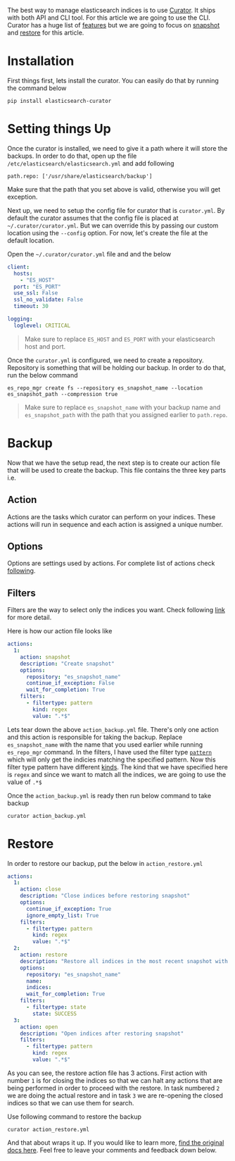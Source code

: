 The best way to manage elasticsearch indices is to use [Curator](https://github.com/elastic/curator). It ships with both API and CLI tool. For this article we are going to use the CLI. Curator has a huge list of [features](https://www.elastic.co/guide/en/elasticsearch/client/curator/current/about-features.html) but we are going to focus on [snapshot](https://www.elastic.co/guide/en/elasticsearch/client/curator/current/snapshot.html) and [restore](https://www.elastic.co/guide/en/elasticsearch/client/curator/current/restore.html) for this article.

# Installation

First things first, lets install the curator. You can easily do that by running the command below

```
pip install elasticsearch-curator
```

# Setting things Up

Once the curator is installed, we need to give it a path where it will store the backups. In order to do that, open up the file `/etc/elasticsearch/elasticsearch.yml` and add following

```
path.repo: ['/usr/share/elasticsearch/backup']
```

Make sure that the path that you set above is valid, otherwise you will get exception.

Next up, we need to setup the config file for curator that is `curator.yml`. By default the curator assumes that the config file is placed at `~/.curator/curator.yml`. But we can override this by passing our custom location using the `--config` option. For now, let's create the file at the default location.

Open the `~/.curator/curator.yml` file and and the below

```yml
client:
  hosts:
    - "ES_HOST"
  port: "ES_PORT"
  use_ssl: False
  ssl_no_validate: False
  timeout: 30

logging:
  loglevel: CRITICAL
```

> Make sure to replace `ES_HOST` and `ES_PORT` with your elasticsearch host and port.

Once the `curator.yml` is configured, we need to create a repository. Repository is something that will be holding our backup. In order to do that, run the below command

```
es_repo_mgr create fs --repository es_snapshot_name --location es_snapshot_path --compression true
```

> Make sure to replace `es_snapshot_name` with your backup name and `es_snapshot_path` with the path that you assigned earlier to `path.repo`.

# Backup

Now that we have the setup read, the next step is to create our action file that will be used to create the backup. This file contains the three key parts i.e.

## Action
Actions are the tasks which curator can perform on your indices. These actions will run in sequence and each action is assigned a unique number.

## Options
Options are settings used by actions. For complete list of actions check [following](https://www.elastic.co/guide/en/elasticsearch/client/curator/current/options.html).

## Filters
Filters are the way to select only the indices you want. Check following [link](https://www.elastic.co/guide/en/elasticsearch/client/curator/current/filters.html) for more detail.

Here is how our action file looks like

```yml
actions:
  1:
    action: snapshot
    description: "Create snapshot"
    options:
      repository: "es_snapshot_name"
      continue_if_exception: False
      wait_for_completion: True
    filters:
      - filtertype: pattern
        kind: regex
        value: ".*$"
```

Lets tear down the above `action_backup.yml` file. There's only one action and this action is responsible for taking the backup. Replace `es_snapshot_name` with the name that you used earlier while running `es_repo_mgr` command. In the filters, I have used the filter type [`pattern`](https://www.elastic.co/guide/en/elasticsearch/client/curator/current/filtertype_pattern.html) which will only get the indicies matching the specified pattern. Now this filter type pattern have different [kinds](https://www.elastic.co/guide/en/elasticsearch/client/curator/current/fe_kind.html). The kind that we have specified here is `regex` and since we want to match all the indices, we are going to use the value of `.*$`

Once the `action_backup.yml` is ready then run below command to take backup

```
curator action_backup.yml
```

# Restore

In order to restore our backup, put the below in `action_restore.yml`

```yml
actions:
  1:
    action: close
    description: "Close indices before restoring snapshot"
    options:
      continue_if_exception: True
      ignore_empty_list: True
    filters:
      - filtertype: pattern
        kind: regex
        value: ".*$"
  2:
    action: restore
    description: "Restore all indices in the most recent snapshot with state SUCCESS"
    options:
      repository: "es_snapshot_name"
      name:
      indices:
      wait_for_completion: True
    filters:
      - filtertype: state
        state: SUCCESS
  3:
    action: open
    description: "Open indices after restoring snapshot"
    filters:
      - filtertype: pattern
        kind: regex
        value: ".*$"
```

As you can see, the restore action file has 3 actions. First action with number `1` is for closing the indices so that we can halt any actions that are being performed in order to proceed with the restore. In task numbered `2` we are doing the actual restore and in task `3` we are re-opening the closed indices so that we can use them for search.

Use following command to restore the backup
```
curator action_restore.yml
```

And that about wraps it up. If you would like to learn more, [find the original docs here](https://www.elastic.co/guide/en/elasticsearch/client/curator/current/index.html). Feel free to leave your comments and feedback down below.